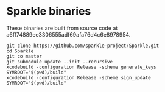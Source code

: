 # Sparkle binaries

These binaries are built from source code at a6ff74889ee3306555adf69afa76d4c6e8978954.

```shell
git clone https://github.com/sparkle-project/Sparkle.git
cd Sparkle
git co master
git submodule update --init --recursive
xcodebuild -configuration Release -scheme generate_keys SYMROOT="$(pwd)/build"
xcodebuild -configuration Release -scheme sign_update SYMROOT="$(pwd)/build"
```
